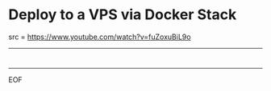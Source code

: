 # Deploy to a VPS via Docker Stack

src = https://www.youtube.com/watch?v=fuZoxuBiL9o

---

# 

---
EOF
